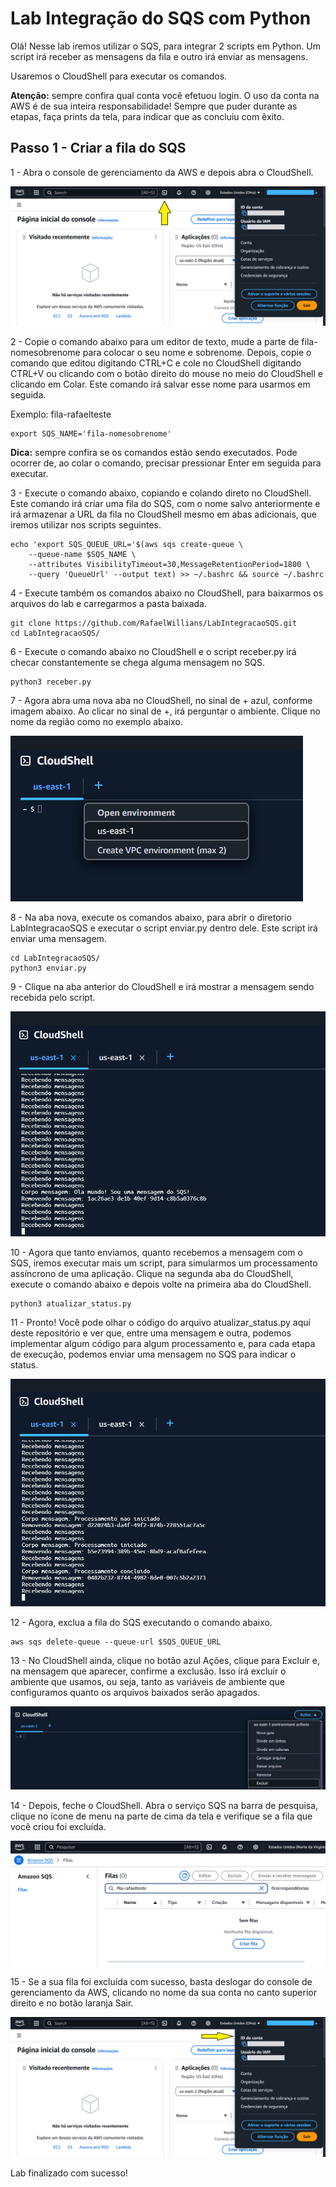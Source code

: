 # Lab Integração do SQS com Python

Olá! Nesse lab iremos utilizar o SQS, para integrar 2 scripts em Python. Um script irá receber as mensagens da fila e outro irá enviar as mensagens.

Usaremos o CloudShell para executar os comandos.

**Atenção:** sempre confira qual conta você efetuou login. O uso da conta na AWS é de sua inteira responsabilidade! Sempre que puder durante as etapas, faça prints da tela, para indicar que as concluiu com êxito.

## Passo 1 - Criar a fila do SQS

1 - Abra o console de gerenciamento da AWS e depois abra o CloudShell.

![aws-cloudshell1](/img/aws-cloudshell1.png)

2 - Copie o comando abaixo para um editor de texto, mude a parte de fila-nomesobrenome para colocar o seu nome e sobrenome. Depois, copie o comando que editou digitando CTRL+C e cole no CloudShell digitando CTRL+V ou clicando com o botão direito do mouse no meio do CloudShell e clicando em Colar. Este comando irá salvar esse nome para usarmos em seguida.

Exemplo: fila-rafaelteste

```
export SQS_NAME='fila-nomesobrenome'
```

**Dica:** sempre confira se os comandos estão sendo executados. Pode ocorrer de, ao colar o comando, precisar pressionar Enter em seguida para executar.

3 - Execute o comando abaixo, copiando e colando direto no CloudShell. Este comando irá criar uma fila do SQS, com o nome salvo anteriormente e irá armazenar a URL da fila no CloudShell mesmo em abas adicionais, que iremos utilizar nos scripts seguintes.

```
echo 'export SQS_QUEUE_URL='$(aws sqs create-queue \
    --queue-name $SQS_NAME \
    --attributes VisibilityTimeout=30,MessageRetentionPeriod=1800 \
    --query 'QueueUrl' --output text) >> ~/.bashrc && source ~/.bashrc
```

4 -  Execute também os comandos abaixo no CloudShell, para baixarmos os arquivos do lab e carregarmos a pasta baixada.
```
git clone https://github.com/RafaelWillians/LabIntegracaoSQS.git
cd LabIntegracaoSQS/
```

6 - Execute o comando abaixo no CloudShell e o script receber.py irá checar constantemente se chega alguma mensagem no SQS.
```
python3 receber.py
```

7 - Agora abra uma nova aba no CloudShell, no sinal de + azul, conforme imagem abaixo. Ao clicar no sinal de +, irá perguntar o ambiente. Clique no nome da região como no exemplo abaixo.

![cloudshell-aba](/img/cloudshell-aba.PNG)

8 - Na aba nova, execute os comandos abaixo, para abrir o diretorio LabIntegracaoSQS e executar o script enviar.py dentro dele.
Este script irá enviar uma mensagem.
```
cd LabIntegracaoSQS/
python3 enviar.py
```

9 - Clique na aba anterior do CloudShell e irá mostrar a mensagem sendo recebida pelo script.

![cloudshell-mensagem-recebida](/img/cloudshell-mensagem-recebida.PNG)

10 - Agora que tanto enviamos, quanto recebemos a mensagem com o SQS, iremos executar mais um script, para simularmos um processamento assíncrono de uma aplicação. Clique na segunda aba do CloudShell, execute o comando abaixo e depois volte na primeira aba do CloudShell.
```
python3 atualizar_status.py
``` 

11 - Pronto! Você pode olhar o código do arquivo atualizar_status.py aqui deste repositório e ver que, entre uma mensagem e outra, podemos implementar algum código para algum processamento e, para cada etapa de execução, podemos enviar uma mensagem no SQS para indicar o status.

![cloudshell-atualizar-status](/img/cloudshell-atualizar-status.PNG)

12 - Agora, exclua a fila do SQS executando o comando abaixo.
```
aws sqs delete-queue --queue-url $SQS_QUEUE_URL
```

13 - No CloudShell ainda, clique no botão azul Ações, clique para Excluir e, na mensagem que aparecer, confirme a exclusão.
Isso irá excluir o ambiente que usamos, ou seja, tanto as variáveis de ambiente que configuramos quanto os arquivos baixados serão apagados.

![cloudshell-excluir-ambiente](/img/cloudshell-excluir-ambiente.PNG)

14 - Depois, feche o CloudShell.
Abra o serviço SQS na barra de pesquisa, clique no ícone de menu na parte de cima da tela e verifique se a fila que você criou foi excluída.

![sqs-tela](/img/sqs-tela.PNG)

15 - Se a sua fila foi excluída com sucesso, basta deslogar do console de gerenciamento da AWS, clicando no nome da sua conta no canto superior direito e no botão laranja Sair.

![aws-console2](/img/aws-console2.png)

Lab finalizado com sucesso!